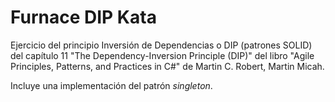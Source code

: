 Furnace DIP Kata
================

Ejercicio del principio Inversión de Dependencias o DIP (patrones SOLID) del capítulo 11 "The Dependency-Inversion Principle (DIP)" del libro "Agile Principles, Patterns, and Practices in C#" de Martin C. Robert, Martin Micah.

Incluye una implementación del patrón _singleton_.
